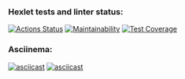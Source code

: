 ### Hexlet tests and linter status:
[![Actions Status](https://github.com/lexx6/frontend-project-46/actions/workflows/hexlet-check.yml/badge.svg)](https://github.com/lexx6/frontend-project-46/actions)
[![Maintainability](https://api.codeclimate.com/v1/badges/d167f3e98d5684b79c13/maintainability)](https://codeclimate.com/github/lexx6/frontend-project-46/maintainability)
[![Test Coverage](https://api.codeclimate.com/v1/badges/d167f3e98d5684b79c13/test_coverage)](https://codeclimate.com/github/lexx6/frontend-project-46/test_coverage)

### Asciinema:
[![asciicast](https://asciinema.org/a/2N7OGEGtSrUz227BOPjUcd3zH.svg)](https://asciinema.org/a/2N7OGEGtSrUz227BOPjUcd3zH)
[![asciicast](https://asciinema.org/a/e41qGeloHE6pJDvf7xqlSrBhg.svg)](https://asciinema.org/a/e41qGeloHE6pJDvf7xqlSrBhg)